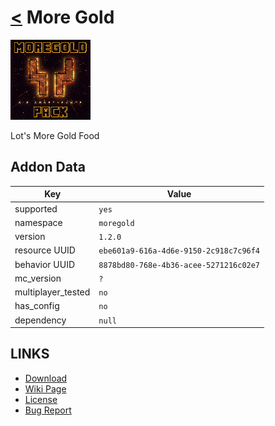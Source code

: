 # [<](../README.md) More Gold

![alt](pack_icon.png)

Lot's More Gold Food

## Addon Data

| Key                | Value    |
|--------------------|----------|
| supported          | `yes` |
| namespace          | `moregold` |
| version            | `1.2.0 ` |
| resource UUID            | `ebe601a9-616a-4d6e-9150-2c918c7c96f4` |
| behavior UUID            | `8878bd80-768e-4b36-acee-5271216c02e7` |
| mc_version         | `?` |
| multiplayer_tested | `no`     |
| has_config         | `no`     |
| dependency         | `null`   |

## LINKS
- [Download](https://mcpedl.com/more-gold-bedrock-add-on/)
- [Wiki Page](https://github.com/legopitstop/addons/wiki/More_Gold)
- [License](https://legopitstop.weebly.com/license.html)
- [Bug Report](https://github.com/legopitstop/addons/issues)